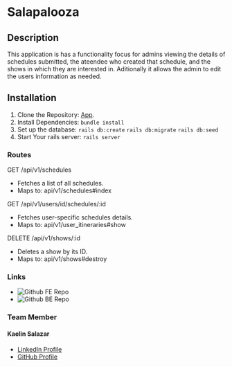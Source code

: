 # Salapalooza

## Description
This application is has a functionality focus for admins viewing the details of schedules submitted, the ateendee who created that schedule, and the shows in which they are interested in. Aditionally it allows the admin to edit the users information as needed.


## Installation
1. Clone the Repository: [App](https://github.com/wally-yawn/mod_3_final_be).
2. Install Dependencies:
```bundle install```
3. Set up the database: 
```rails db:create```
```rails db:migrate```
```rails db:seed```
4. Start Your rails server: 
```rails server```


### Routes

GET /api/v1/schedules
 - Fetches a list of all schedules.
 - Maps to: api/v1/schedules#index

GET /api/v1/users/id/schedules/:id
 - Fetches user-specific schedules details.
 - Maps to: api/v1/user_itineraries#show

DELETE /api/v1/shows/:id
 - Deletes a show by its ID.
 - Maps to: api/v1/shows#destroy 

 ### Links
- ![Github FE Repo](https://github.com/kaelinpsalazar/final-music-fe)
- ![Github BE Repo](https://github.com/kaelinpsalazar/music_festival_app)

 ### Team Member
#### Kaelin Salazar
- [LinkedIn Profile](https://www.linkedin.com/in/kaelin-salazar/)
- [GitHub Profile](https://github.com/kaelinpsalazar)
